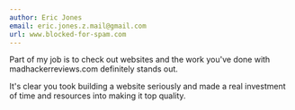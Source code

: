 ```yaml
---
author: Eric Jones
email: eric.jones.z.mail@gmail.com
url: www.blocked-for-spam.com
---
```


Part of my job is to check out websites and the work you've done with madhackerreviews.com definitely stands out.

It's clear you took building a website seriously and made a real investment of time and resources into making it top quality.
